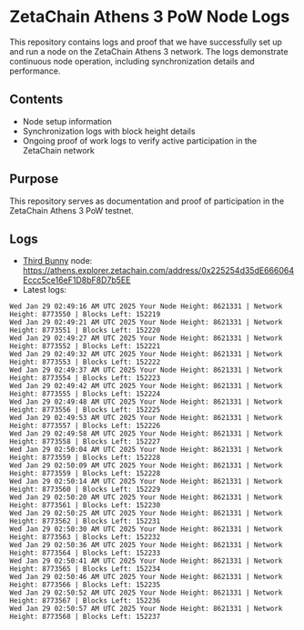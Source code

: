 # ZetaChain Athens 3 PoW Node Logs
This repository contains logs and proof that we have successfully set up and run a node on the ZetaChain Athens 3 network. The logs demonstrate continuous node operation, including synchronization details and performance.

## Contents
- Node setup information
- Synchronization logs with block height details
- Ongoing proof of work logs to verify active participation in the ZetaChain network

## Purpose
This repository serves as documentation and proof of participation in the ZetaChain Athens 3 PoW testnet.

## Logs

- [Third Bunny](https://thirdbunny.xyz/) node: https://athens.explorer.zetachain.com/address/0x225254d35dE666064Eccc5ce16eF1D8bF8D7b5EE
- Latest logs:
```
Wed Jan 29 02:49:16 AM UTC 2025 Your Node Height: 8621331 | Network Height: 8773550 | Blocks Left: 152219
Wed Jan 29 02:49:21 AM UTC 2025 Your Node Height: 8621331 | Network Height: 8773551 | Blocks Left: 152220
Wed Jan 29 02:49:27 AM UTC 2025 Your Node Height: 8621331 | Network Height: 8773552 | Blocks Left: 152221
Wed Jan 29 02:49:32 AM UTC 2025 Your Node Height: 8621331 | Network Height: 8773553 | Blocks Left: 152222
Wed Jan 29 02:49:37 AM UTC 2025 Your Node Height: 8621331 | Network Height: 8773554 | Blocks Left: 152223
Wed Jan 29 02:49:42 AM UTC 2025 Your Node Height: 8621331 | Network Height: 8773555 | Blocks Left: 152224
Wed Jan 29 02:49:48 AM UTC 2025 Your Node Height: 8621331 | Network Height: 8773556 | Blocks Left: 152225
Wed Jan 29 02:49:53 AM UTC 2025 Your Node Height: 8621331 | Network Height: 8773557 | Blocks Left: 152226
Wed Jan 29 02:49:58 AM UTC 2025 Your Node Height: 8621331 | Network Height: 8773558 | Blocks Left: 152227
Wed Jan 29 02:50:04 AM UTC 2025 Your Node Height: 8621331 | Network Height: 8773559 | Blocks Left: 152228
Wed Jan 29 02:50:09 AM UTC 2025 Your Node Height: 8621331 | Network Height: 8773559 | Blocks Left: 152228
Wed Jan 29 02:50:14 AM UTC 2025 Your Node Height: 8621331 | Network Height: 8773560 | Blocks Left: 152229
Wed Jan 29 02:50:20 AM UTC 2025 Your Node Height: 8621331 | Network Height: 8773561 | Blocks Left: 152230
Wed Jan 29 02:50:25 AM UTC 2025 Your Node Height: 8621331 | Network Height: 8773562 | Blocks Left: 152231
Wed Jan 29 02:50:30 AM UTC 2025 Your Node Height: 8621331 | Network Height: 8773563 | Blocks Left: 152232
Wed Jan 29 02:50:36 AM UTC 2025 Your Node Height: 8621331 | Network Height: 8773564 | Blocks Left: 152233
Wed Jan 29 02:50:41 AM UTC 2025 Your Node Height: 8621331 | Network Height: 8773565 | Blocks Left: 152234
Wed Jan 29 02:50:46 AM UTC 2025 Your Node Height: 8621331 | Network Height: 8773566 | Blocks Left: 152235
Wed Jan 29 02:50:52 AM UTC 2025 Your Node Height: 8621331 | Network Height: 8773567 | Blocks Left: 152236
Wed Jan 29 02:50:57 AM UTC 2025 Your Node Height: 8621331 | Network Height: 8773568 | Blocks Left: 152237
```
